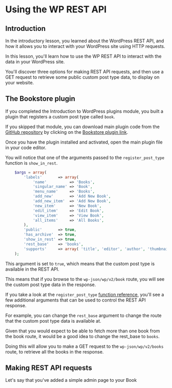 # Using the WP REST API

## Introduction

In the introductory lesson, you learned about the WordPress REST API, and how it allows you to interact with your WordPress site using HTTP requests.

In this lesson, you'll learn how to use the WP REST API to interact with the data in your WordPress site. 

You'll discover three options for making REST API requests, and then use a GET request to retrieve some public custom post type data, to display on your website.

## The Bookstore plugin

If you completed the Introduction to WordPress plugins module, you built a plugin that registers a custom post type called `book`. 

If you skipped that module, you can download main plugin code from the [GitHub repository](https://github.com/wptrainingteam/beginner-developer) by clicking on the [Bookstore plugin link](https://github.com/wptrainingteam/beginner-developer/raw/main/bookstore.1.0.zip).

Once you have the plugin installed and activated, open the main plugin file in your code editor.

You will notice that one of the arguments passed to the `register_post_type` function is `show_in_rest`. 

```php
	$args = array(
		'labels'       => array(
			'name'          => 'Books',
			'singular_name' => 'Book',
			'menu_name'     => 'Books',
			'add_new'       => 'Add New Book',
			'add_new_item'  => 'Add New Book',
			'new_item'      => 'New Book',
			'edit_item'     => 'Edit Book',
			'view_item'     => 'View Book',
			'all_items'     => 'All Books',
		),
		'public'       => true,
		'has_archive'  => true,
		'show_in_rest' => true,
		'rest_base'    => 'books',
		'supports'     => array( 'title', 'editor', 'author', 'thumbnail', 'excerpt' ),
	);
```

This argument is set to `true`, which means that the custom post type is available in the REST API.

This means that if you browse to the `wp-json/wp/v2/book` route, you will see the custom post type data in the response.

If you take a look at the `register_post_type` [function reference](https://developer.wordpress.org/reference/functions/register_post_type/), you'll see a few additional arguments that can be used to control the REST API response.

For example, you can change the `rest_base` argument to change the route that the custom post type data is available at.

Given that you would expect to be able to fetch more than one book from the book route, it would be a good idea to change the rest_base to `books`.

Doing this will allow you to make a GET request to the `wp-json/wp/v2/books` route, to retrieve all the books in the response.

## Making REST API requests

Let's say that you've added a simple admin page to your Book

